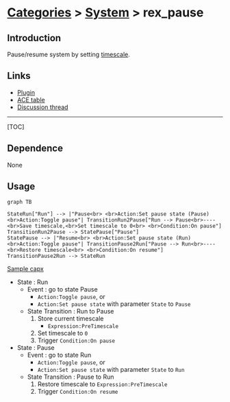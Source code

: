 # [Categories](categories.index.html) > [System](system.index.html) > rex_pause

## Introduction

Pause/resume system by setting [timescale](https://www.scirra.com/tutorials/67/delta-time-and-framerate-independence#h2a5).

## Links

- [Plugin](https://rexrainbow.github.io/C2RexDoc/repo/rex_pause.7z)
- [ACE table](https://rexrainbow.github.io/C2RexDoc/c2rexpluginsACE/plugin_rex_pause.html)
- [Discussion thread](https://www.scirra.com/forum/plugin-pause-behavior-pause_t64888)


----

[TOC]

## Dependence

None

## Usage

```mermaid
graph TB

StateRun["Run"] --> |"Pause<br> <br>Action:Set pause state (Pause)<br>Action:Toggle pause"| TransitionRun2Pause["Run --> Pause<br>----<br>Save timescale,<br>Set timescale to 0<br> <br>Condition:On pause"]
TransitionRun2Pause --> StatePause["Pause"]
StatePause --> |"Resume<br> <br>Action:Set pause state (Run)<br>Action:Toggle pause"| TransitionPause2Run["Pause --> Run<br>----<br>Restore timescale<br> <br>Condition:On resume"]
TransitionPause2Run --> StateRun
```

[Sample capx](https://onedrive.live.com/redir?resid=7497FD5EC94476E!536&authkey=!AHOh24sxVxcT6VQ&ithint=file%2c.capx)

- State : Run
  - Event : go to state Pause
    - `Action:Toggle pause`, or 
    - `Action:Set pause state` with parameter `State` to `Pause`
  - State Transition : Run to Pause
    1. Store current timescale
       - `Expression:PreTimescale`
    2. Set timescale to `0`
    3. Trigger `Condition:On pause`
- State : Pause
  - Event : go to state Run
    - `Action:Toggle pause`, or 
    - `Action:Set pause state` with parameter `State` to `Run`
  - State Transition : Pause to Run
    1. Restore timescale to `Expression:PreTimescale`
    2. Trigger `Condition:On resume`